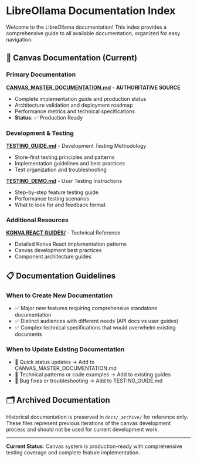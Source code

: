 # LibreOllama Documentation Index

Welcome to the LibreOllama documentation! This index provides a comprehensive guide to all available documentation, organized for easy navigation.

## 🎯 Canvas Documentation (Current)

### **Primary Documentation**

**[CANVAS_MASTER_DOCUMENTATION.md](CANVAS_MASTER_DOCUMENTATION.md)** - **AUTHORITATIVE SOURCE**
- Complete implementation guide and production status
- Architecture validation and deployment roadmap  
- Performance metrics and technical specifications
- **Status**: ✅ Production Ready

### **Development & Testing**

**[TESTING_GUIDE.md](TESTING%20GUIDE.md)** - Development Testing Methodology
- Store-first testing principles and patterns
- Implementation guidelines and best practices
- Test organization and troubleshooting

**[TESTING_DEMO.md](TESTING_DEMO.md)** - User Testing Instructions
- Step-by-step feature testing guide
- Performance testing scenarios
- What to look for and feedback format

### **Additional Resources**

**[KONVA REACT GUIDES/](KONVA%20REACT%20GUIDES/)** - Technical Reference
- Detailed Konva React implementation patterns
- Canvas development best practices
- Component architecture guides

## 📋 Documentation Guidelines

### When to Create New Documentation
- ✅ Major new features requiring comprehensive standalone documentation
- ✅ Distinct audiences with different needs (API docs vs user guides)
- ✅ Complex technical specifications that would overwhelm existing documents

### When to Update Existing Documentation
- 📝 Quick status updates → Add to CANVAS_MASTER_DOCUMENTATION.md
- 📝 Technical patterns or code examples → Add to existing guides
- 📝 Bug fixes or troubleshooting → Add to TESTING_GUIDE.md

## 🗂️ Archived Documentation

Historical documentation is preserved in `docs/_archive/` for reference only. These files represent previous iterations of the canvas development process and should not be used for current development work.

---

**Current Status**: Canvas system is production-ready with comprehensive testing coverage and complete feature implementation.